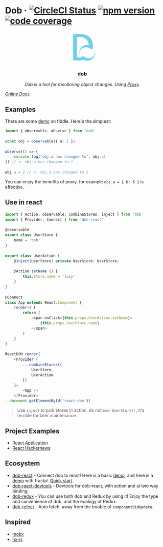 # Dob &middot; [![CircleCI Status](https://img.shields.io/travis/dobjs/dob/master.svg?style=flat)](https://travis-ci.org/dobjs/dob) [![npm version](https://img.shields.io/npm/v/dob.svg?style=flat)](https://www.npmjs.com/package/dob) [![code coverage](https://img.shields.io/codecov/c/github/dobjs/dob/master.svg)](https://codecov.io/github/dobjs/dob)

<p align="center">
    <img src="./docs/dob logo.png" height=100/>
    <h3 align="center">dob</h3>
    <p align="center">
        <i>
            Dob is a tool for monitoring object changes. Using <a href="https://developer.mozilla.org/en-US/docs/Web/JavaScript/Reference/Global_Objects/Proxy">Proxy</a>.
        </i>
    <p>
    <p>
        <i>
            <a href="https://dobjs.github.io/dob-docs/">Online Docs</a>.
        </i>
    </p>
</p>

## Examples

There are some [demo](https://jsfiddle.net/1q772uL0/20/) on fiddle. Here's the simplest:

```typescript
import { observable, observe } from "dob"

const obj = observable({ a: 1 })

observe(() => {
    console.log("obj.a has changed to", obj.a)
}) // <· obj.a has changed to 1

obj.a = 2 // <· obj.a has changed to 2
```

You can enjoy the benefits of proxy, for example `obj.a = { b: 5 }` is effective.

## Use in react

```typescript
import { Action, observable, combineStores, inject } from 'dob'
import { Provider, Connect } from 'dob-react'

@observable
export class UserStore {
    name = 'bob'
}

export class UserAction {
    @inject(UserStore) private UserStore: UserStore;

    @Action setName () {
        this.store.name = 'lucy'
    }
}

@Connect
class App extends React.Component {
    render() {
        return (
            <span onClick={this.props.UserAction.setName}>
                {this.props.UserStore.name}
            </span>
        )
    }
}

ReactDOM.render(
    <Provider {
        ...combineStores({
            UserStore,
            UserAction
        })
    }>
        <App />
    </Provider>
, document.getElementById('react-dom'))
```

> Use `inject` to pick stores in action, do not `new UserStore()`, it's terrible for later maintenance.

## Project Examples

- [React Application](https://github.com/ascoders/dob-example)
- [React Hackernews](https://github.com/dobjs/dob-react-hackernews)

## Ecosystem

- [dob-react](https://github.com/dobjs/dob-react) - Connect dob to react! Here is a basic [demo](https://jsfiddle.net/yp90Lep9/21/), and here is a [demo](https://jsfiddle.net/g19ehhgu/11/) with fractal. [Quick start](./docs/dob-react.md).
- [dob-react-devtools](https://github.com/dobjs/dob-react-devtools) - Devtools for dob-react, with action and ui two way binding.
- [dob-redux](https://github.com/dobjs/dob-redux) - You can use both dob and Redux by using it! Enjoy the type and convenience of dob, and the ecology of Redux.
- [dob-refect](https://github.com/dobjs/dob-refetch) - Auto fetch, away from the trouble of `componentDidUpdate`.

## Inspired

- [mobx](https://github.com/mobxjs/mobx)
- [nx-js](https://github.com/nx-js/observer-util)
